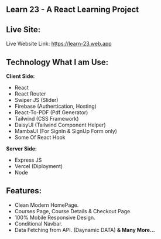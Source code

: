 ## Learn 23 - A React Learning Project

## Live Site:

Live Website Link: https://learn-23.web.app

## Technology What I am Use:

**Client Side:**

- React
- React Router
- Swiper JS (Slider)
- Firebase (Authertication, Hosting)
- React-To-PDF (Pdf Generator)
- Tailwind (CSS Framework)
- DaisyUI (Tailwind Component Helper)
- MambaUI (For SignIn & SignUp Form only)
- Some Of React Hook

**Server Side:**

- Express JS
- Vercel (Diployment)
- Node

## Features:

- Clean Modern HomePage.
- Courses Page, Course Details & Checkout Page.
- 100% Mobile Responsive Design.
- Conditional Navbar.
- Data Fetching from API. (Daynamic DATA)
  **& Many More...**
